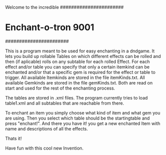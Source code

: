 Welcome to the incredible
#######################
# Enchant-o-tron 9001 #
#######################

This is a program meant to be used for easy enchanting in a dndgame.
It lets you build up rollable Tables on which different effects can be rolled and then (if aplicable) rolls on any subtable for each rolled Effect.
For each effect and/or table you can specify that only a certain itemkind can be enchanted and/or that a specific gem is required for the effect or table to trigger.
All available Itemkinds are stored in the file itemKinds.txt.
All available Gemkinds are stored in the file gemKinds.txt.
Both are read on start and used for the rest of the enchanting process.

The tables are stored in .xml files.
The program currently tries to load table1.xml and all subtables that are reachable from there.

To enchant an item you simply choose what kind of item and what gem you are using. Then you select which table should be the startingtable and press "enchant!".
And there you have it! you get a new enchanted Item with name and descriptions of all the effects.


Thats it!

Have fun with this cool new Invention.
